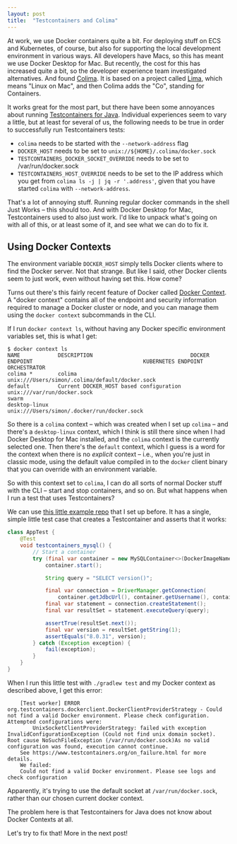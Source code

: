 ```yaml
---
layout: post
title:  "Testcontainers and Colima"
---
```


At work, we use Docker containers quite a bit. For deploying stuff on ECS and Kubernetes, of course, but also for supporting the local development environment in various ways. All developers have Macs, so this has meant we use Docker Desktop for Mac. But recently, the cost for this has increased quite a bit, so the developer experience team investigated alternatives. And found [Colima](https://github.com/abiosoft/colima). It is based on a project called [Lima](https://github.com/lima-vm/lima), which means "Linux on Mac", and then Colima adds the "Co", standing for Containers.

It works great for the most part, but there have been some annoyances about running [Testcontainers for Java](https://www.testcontainers.org/). Individual experiences seem to vary a little, but at least for several of us, the following needs to be true in order to successfully run Testcontainers tests:

* `colima` needs to be started with the `--network-address` flag
* `DOCKER_HOST` needs to be set to `unix://${HOME}/.colima/docker.sock`
* `TESTCONTAINERS_DOCKER_SOCKET_OVERRIDE` needs to be set to /var/run/docker.sock
* `TESTCONTAINERS_HOST_OVERRIDE` needs to be set to the IP address which you get from `colima ls -j | jq -r '.address'`, given that you have started `colima` with `--network-address`.

That's a lot of annoying stuff. Running regular docker commands in the shell Just Works – this should too. And with Docker Desktop for Mac, Testcontainers used to also just work. I'd like to unpack what's going on with all of this, or at least some of it, and see what we can do to fix it.

## Using Docker Contexts 

The environment variable `DOCKER_HOST` simply tells Docker clients where to find the Docker server. Not that strange. But like I said, other Docker clients seem to just work, even without having set this. How come?

Turns out there's this fairly recent feature of Docker called [Docker Context](https://docs.docker.com/engine/context/working-with-contexts/). A "docker context" contains all of the endpoint and security information required to manage a Docker cluster or node, and you can manage them using the `docker context` subcommands in the CLI. 

If I run `docker context ls`, without having any Docker specific environment variables set, this is what I get:

```shell
$ docker context ls
NAME            DESCRIPTION                               DOCKER ENDPOINT                                   KUBERNETES ENDPOINT   ORCHESTRATOR
colima *        colima                                    unix:///Users/simon/.colima/default/docker.sock
default         Current DOCKER_HOST based configuration   unix:///var/run/docker.sock                                             swarm
desktop-linux                                             unix:///Users/simon/.docker/run/docker.sock
```


So there is a `colima` context – which was created when I set up `colima` – and there's a `desktop-linux` context, which I think is still there since when I had Docker Desktop for Mac installed, and the `colima` context is the currently selected one. Then there's the `default` context, which I guess is a word for the context when there is no _explicit_ context – i.e., when you're just in classic mode, using the default value compiled in to the `docker` client binary that you can override with an environment variable. 

So with this context set to `colima`, I can do all sorts of normal Docker stuff with the CLI – start and stop containers, and so on. But what happens when I run a test that uses Testcontainers? 

We can use [this little example repo](https://github.com/skagedal/testcontainers-hello/tree/main) that I set up before. It has a single, simple little test case that creates a Testcontainer and asserts that it works:

```java
class AppTest {
    @Test
    void testcontainers_mysql() {
        // Start a container
        try (final var container = new MySQLContainer<>(DockerImageName.parse("mysql:8.0.31"))) {
            container.start();

            String query = "SELECT version()";

            final var connection = DriverManager.getConnection(
                container.getJdbcUrl(), container.getUsername(), container.getPassword());
            final var statement = connection.createStatement();
            final var resultSet = statement.executeQuery(query);

            assertTrue(resultSet.next());
            final var version = resultSet.getString(1);
            assertEquals("8.0.31", version);
        } catch (Exception exception) {
            fail(exception);
        }
    }
}
```

When I run this little test with `./gradlew test` and my Docker context as described above, I get this error:

```
    [Test worker] ERROR org.testcontainers.dockerclient.DockerClientProviderStrategy - Could not find a valid Docker environment. Please check configuration. Attempted configurations were:
        UnixSocketClientProviderStrategy: failed with exception InvalidConfigurationException (Could not find unix domain socket). Root cause NoSuchFileException (/var/run/docker.sock)As no valid configuration was found, execution cannot continue.
    See https://www.testcontainers.org/on_failure.html for more details.
    We failed:
    Could not find a valid Docker environment. Please see logs and check configuration
```

Apparently, it's trying to use the default socket at `/var/run/docker.sock`, rather than our chosen current docker context.

The problem here is that Testcontainers for Java does not know about Docker Contexts at all. 

Let's try to fix that! More in the next post!
